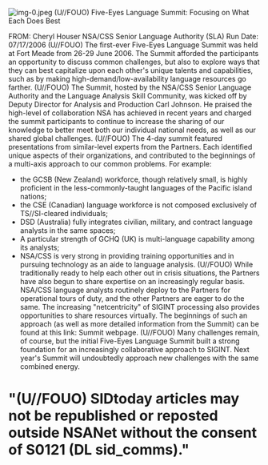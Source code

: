 ![img-0.jpeg](img-0.jpeg)
(U//FOUO) Five-Eyes Language Summit: Focusing on What Each Does Best

FROM: Cheryl Houser
NSA/CSS Senior Language Authority (SLA)
Run Date: 07/17/2006
(U//FOUO) The first-ever Five-Eyes Language Summit was held at Fort Meade from 26-29 June 2006. The Summit afforded the participants an opportunity to discuss common challenges, but also to explore ways that they can best capitalize upon each other's unique talents and capabilities, such as by making high-demand/low-availability language resources go farther.
(U//FOUO) The Summit, hosted by the NSA/CSS Senior Language Authority and the Language Analysis Skill Community, was kicked off by Deputy Director for Analysis and Production Carl Johnson. He praised the high-level of collaboration NSA has achieved in recent years and charged the summit participants to continue to increase the sharing of our knowledge to better meet both our individual national needs, as well as our shared global challenges.
(U//FOUO) The 4-day summit featured presentations from similar-level experts from the Partners. Each identified unique aspects of their organizations, and contributed to the beginnings of a multi-axis approach to our common problems. For example:

- the GCSB (New Zealand) workforce, though relatively small, is highly proficient in the less-commonly-taught languages of the Pacific island nations;
- the CSE (Canadian) language workforce is not composed exclusively of TS//SI-cleared individuals;
- DSD (Australia) fully integrates civilian, military, and contract language analysts in the same spaces;
- A particular strength of GCHQ (UK) is multi-language capability among its analysts;
- NSA/CSS is very strong in providing training opportunities and in pursuing technology as an aide to language analysis.
(U//FOUO) While traditionally ready to help each other out in crisis situations, the Partners have also begun to share expertise on an increasingly regular basis. NSA/CSS language analysts routinely deploy to the Partners for operational tours of duty, and the other Partners are eager to do the same. The increasing "netcentricity" of SIGINT processing also provides opportunities to share resources virtually. The beginnings of such an approach (as well as more detailed information from the Summit) can be found at this link: Summit webpage.
(U//FOUO) Many challenges remain, of course, but the initial Five-Eyes Language Summit built a strong foundation for an increasingly collaborative approach to SIGINT. Next year's Summit will undoubtedly approach new challenges with the same combined energy.


# "(U//FOUO) SIDtoday articles may not be republished or reposted outside NSANet without the consent of S0121 (DL sid_comms)."
